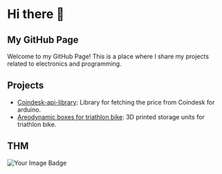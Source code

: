 # Hi there 👋

## My GitHub Page

Welcome to my GitHub Page! This is a place where I share my projects related to electronics and programming.

## Projects
- [Coindesk-api-library](https://github.com/macste7/Coindesk-api): Library for fetching the price from Coindesk for arduino.
- [Areodynamic boxes for triathlon bike](https://github.com/macste7/Triathlon_bike_boxes): 3D printed storage units for triathlon bike.

## THM

<img src="https://tryhackme-badges.s3.amazonaws.com/m4CI0.png" alt="Your Image Badge" />






